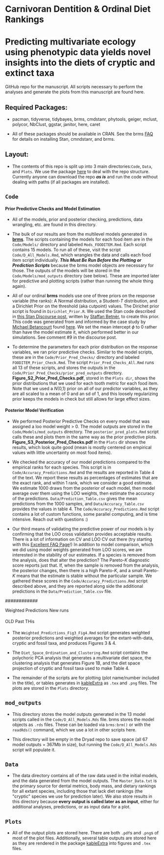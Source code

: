 
# Carnivoran Dentition & Ordinal Diet Rankings 

Predicting multivariate ecology using phenotypic data yields novel insights into the diets of cryptic and extinct taxa
=========

GitHub repo for the manuscript. All scripts necessary to perform the analyses and generate the plots from this manuscript are found here.

## Required Packages:

- pacman, tidyverse, tidybayes, brms, cmdstanr, phytools, geiger, mclust, polycor, NbClust, ggstar, janitor, here, caret

- All of these packages should be available in CRAN. See the brms [FAQ](https://github.com/paul-buerkner/brms#faq) for details on installing Stan, cmndstanr, and brms. 

## Layout:

- The contents of this repo is split up into 3 main directories:`Code`, `Data`, and `Plots`. We use the package [here](https://here.r-lib.org/) to deal with the repo structure. Currently anyone can download the repo ***as is*** and run the code without dealing with paths (if all packages are installed).

## **`Code`** 

#### Prior Predictive Checks and Model Estimation
- All of the models, prior and posterior checking, predictions, data wrangling, etc. are found in this directory.

- The bulk of our results are from the multilevel models generated in [**brms**](https://github.com/paul-buerkner/brms). The scripts containing the models for each food item are in the `Code/Models/` directory and labeled `Mods_FOODITEM.Rmd`. Each script contains 15 models. To run all of these, visit the script `Code/D_All_Models.Rmd`, which wrangles the data and calls each food item script individually. ***This Must Be Run Before the Plotting or Prediction Scripts*** because the brms model objects are necessary for those. The outputs of the models will be stored in the `Code/Models/mod_outputs` directory (see below). These are imported later for predictive and plotting scripts (rather than running the whole thing again).

- All of our ordinal **brms** models use one of three priors on the response variable (the ranks): A Normal distribution, a Student-$T$ distribution, and a  Dirichlet Prior on the threshold (aka cutpoint) values. The Dirichet prior script is found in `Dirichlet_Prior.R`. We used the Stan code described in [this Stan Discourse post](https://discourse.mc-stan.org/t/dirichlet-prior-on-ordinal-regression-cutpoints-in-brms/20640/3), written by [Staffan Betnèr](https://github.com/StaffanBetner), to create this prior. This code was generated from and informed by the case study by [Michael Betancourt](https://betanalpha.github.io/) found [here](https://betanalpha.github.io/assets/case_studies/ordinal_regression.html). We set the mean intercept	$\phi$ to 0 rather than have the model estimate it, which performed better in our simulations. See comment #9 in the discourse post.

- To determine the parameters for each prior distribution on the response variables, we ran prior predictive checks. Similar to the model scripts, these are in the `Code/Prior_Pred_Checks/` directory and labeled `FOODITEM_Prior_Check.Rmd`. The script `Prior_Pred_Checks_All.Rmd` runs all 13 of these scripts, and stores the outputs in the `Code/Prior_Pred_Checks/prior_pred_outputs` directory. **Figure_S2_Prior_Pred_Checks.pdf**, stored in the `Plots dir`, shows the prior distributions that we used for each tooth metric for each food item. Note that we used a $N$(0,1) prior on all of our predictor variables, as they are all scaled to a mean of 0 and an sd of 1, and this loosely regularizing prior keeps the models in check but still allows for large effect sizes. 

#### Posterior Model Verification

- We performed Posterior Predictive Checks on every model that was assigned a loo model weight > 0. The model outputs are stored in the `Code/Models/mod_outputs` directory. The `posterior_pred_plots.Rmd` script calls these and plots them in the same way as the prior predictive plots. **Figure_S3_Posterior_Pred_Checks.pdf** in the `Plots` dir shows the results, which look quite good (mean is mostly centered on empirical values with little uncertainty on most food items). 

- We checked the accuracy of our model predictions compared to the empirical ranks for each species. This script is in `Code/Accuracy_Predictions.Rmd` and the results are reported in Table 4 of the text. We report these results as percentages of estimates that are the exact rank, and within 1 rank, which we consider a good estimate. We estimate 1000 draws from the posterior of each model, then model average over them using the LOO weights, then estimate the accuracy of the predictions. `Data/Prediction_Table.csv` gives the mean predictions from the 1000 samples, and `Data/Accuracy_Table.csv` provides the values in table 4. The `Code/Accuracy_Predictions.Rmd` script contains a lot of custom functions, some parallel computing, and is time intensive. Reach out with questions :)

- Our third means of validating the predictive power of our models is by confirming that the LOO cross validation provides acceptable results. There is a lot of information on CV and LOO CV out there (try starting with this [Excellent FAQ Page](https://mc-stan.org/loo/articles/online-only/faq.html)!) In addition to model comparison, which we did using model weights generated from LOO scores, we are interested in the stability of our estimates. If a species is removed from the analysis, does that alter the prediction? The Pareto-$K$ diagnostic score reports just that. If, when the sample is removed from the analysis, the posterior changes, then there is a high Pareto-$K$, and a small Pareto-$K$ means that the estimate is stable without the particular sample. We gathered these scores in the `Code/Accuracy_Predictions.Rmd` script described above, and they are reported along side the additional predictions in the `Data/Prediction_Table.csv` file. 

############

Weighted Predictions New runs 


####
OLD Past THis
####
- The `Weighted_Predictions_Fig3_Fig4.Rmd` script generates weighted posterior predictions and weighted averages for the extant-with-data, cryptic and fossil taxa, and produces Figures 3 & 4. 

- The `Diet_Space_Ordination_and_Clustering.Rmd` script contains the polychoric PCA analysis that generates a multivariate diet space, the clustering analysis that generates Figure 1B, and the diet space projection of cryptic and fossil taxa used to make Table 4.

- The remainder of the scripts are for plotting (plot name/number included in the title), or tables generates in [kableExtra](https://cran.r-project.org/web/packages/kableExtra/vignettes/awesome_table_in_html.html) as `.tex` and `.png` files. The plots are stored in the `Plots` directory.

## **`mod_outputs`** 

- This directory stores the model outputs generated in the 13 model scripts called in the `Code/D_All_Models.Rds` file. brms stores the model objects as `.rds` files. These can be loaded via `brms:brm()` or with the `readRds()` command, which we use a lot in other scripts here. 

- This directory will be empty in the Dryad repo to save space (all 67 model outputs = 367Mb in size), but running the `Code/D_All_Models.Rds` script will populate it. 


## **`Data`** 

- The data directory contains all of the raw data used in the initial models, and the data generated from the model outputs. The `Master_Data.txt` is the primary source for dental metrics, body mass, and dietary rankings for all extant species, including those that lack diet rankings (the "cryptic" species we use for prediction later). We also store results in this directory because **every output is called later as an input**, either for additional analyses, predictions, or as input data for a plot. 

## **`Plots`** 

- All of the output plots are stored here. There are both `.pdf`s and `.png`s of most of the plot files. Additionally, several table outputs are stored here as they are rendered in the package [kableExtra](https://cran.r-project.org/web/packages/kableExtra/vignettes/awesome_table_in_html.html) into figures and `.tex` files. 


